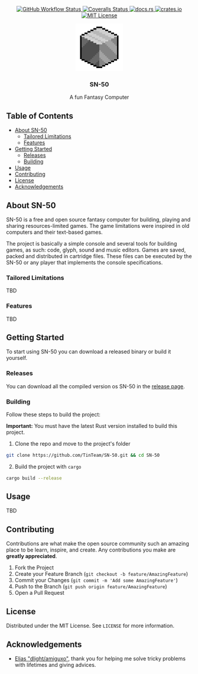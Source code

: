 <p align="center">
  <p align="center">
    <a href="https://github.com/TinTeam/SN-50/actions?query=workflow%3A%22Continuous+Integration%22">
      <img src="https://img.shields.io/github/workflow/status/TinTeam/SN-50/Continuous Integration" alt="GitHub Workflow Status">
    </a>
    <a href="https://coveralls.io/github/TinTeam/SN-50">
      <img src="https://img.shields.io/coverallsCoverage/github/TinTeam/SN-50?branch=main" alt="Coveralls Status">
    </a>
    <a href="https://crates.io/crates/sn-50">
      <img src="https://docs.rs/sn-50/badge.svg" alt="docs.rs">
    </a>
    <a href="https://crates.io/crates/sn-50">
      <img src="https://img.shields.io/crates/d/sn-50" alt="crates.io">
    </a>
    <a href="https://github.com/TinTeam/SN-50/blob/master/LICENSE.txt">
      <img src="https://img.shields.io/github/license/TinTeam/SN-50.svg" alt="MIT License">
    </a>
  </p>

  <p align="center">
    <a href="https://github.com/TinTeam/SN-50">
      <img src="images/logo-128x128.png" alt="Logo" width="128px" height="128px">
    </a>
  </p>

  <h3 align="center">SN-50</h3>

  <p align="center">
    A fun Fantasy Computer
  </p>
</p>

## Table of Contents <!-- omit in toc -->

- [About SN-50](#about-sn-50)
  - [Tailored Limitations](#tailored-limitations)
  - [Features](#features)
- [Getting Started](#getting-started)
  - [Releases](#releases)
  - [Building](#building)
- [Usage](#usage)
- [Contributing](#contributing)
- [License](#license)
- [Acknowledgements](#acknowledgements)

## About SN-50

SN-50 is a free and open source fantasy computer for building, playing and sharing resources-limited games. The game limitations were inspired in old computers and their text-based games.

The project is basically a simple console and several tools for building games, as such: code, glyph, sound and music editors. Games are saved, packed and distributed in cartridge files. These files can be executed by the SN-50 or any player that implements the console specifications.

### Tailored Limitations

TBD

### Features

TBD

## Getting Started

To start using SN-50 you can download a released binary or build it yourself.

### Releases

You can download all the compiled version os SN-50 in the [release page][releases].

### Building

Follow these steps to build the project:

**Important:** You must have the latest Rust version installed to build this project.

1. Clone the repo and move to the project's folder
```sh
git clone https://github.com/TinTeam/SN-50.git && cd SN-50
```
2. Build the project with `cargo`
```sh
cargo build --release
```

## Usage

TBD

## Contributing

Contributions are what make the open source community such an amazing place to be learn, inspire, and create. Any contributions you make are **greatly appreciated**.

1. Fork the Project
2. Create your Feature Branch (`git checkout -b feature/AmazingFeature`)
3. Commit your Changes (`git commit -m 'Add some AmazingFeature'`)
4. Push to the Branch (`git push origin feature/AmazingFeature`)
5. Open a Pull Request

## License

Distributed under the MIT License. See `LICENSE` for more information.

## Acknowledgements

* [Elias "dlight/amiguxo"](https://github.com/dlight/), thank you for helping me solve tricky problems with lifetimes and giving advices.

[releases]: https://github.com/TinTeam/SN-50/releases
